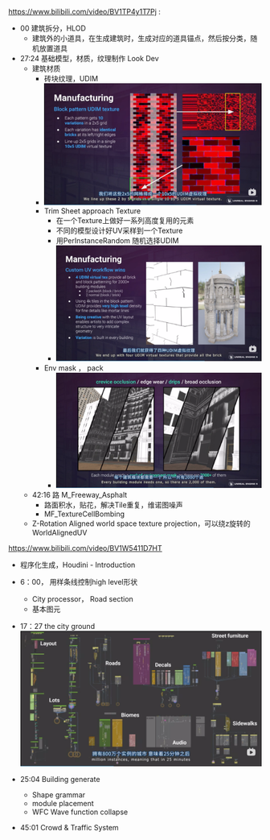 https://www.bilibili.com/video/BV1TP4y1T7Pj : 
* 00 建筑拆分，HLOD
  * 建筑外的小道具，在生成建筑时，生成对应的道具锚点，然后按分类，随机放置道具
* 27:24 基础模型，材质，纹理制作 Look Dev
  * 建筑材质
    * 砖块纹理，UDIM
    * ![UDIM_Texture](../assets/UE/UDIM_Texture.png)
    * Trim Sheet approach Texture
      * 在一个Texture上做好一系列高度复用的元素
      * 不同的模型设计好UV采样到一个Texture
      * 用PerInstanceRandom 随机选择UDIM
      * ![FourUDIMTex](../assets/UE/FourUDIMTex.png)
    * Env mask ， pack
      * ![evn_tex](../assets/UE/evn_tex.png)
  * 42:16 路 M_Freeway_Asphalt
    * 路面积水，贴花，解决Tile重复，维诺图噪声
    * MF_TextureCellBombing
  * Z-Rotation Aligned world space texture projection，可以绕z旋转的WorldAlignedUV


https://www.bilibili.com/video/BV1W5411D7HT
* 程序化生成，Houdini - Introduction
* 6：00， 用样条线控制high level形状
  * City processor， Road section
  * 基本图元
* 17：27 the city ground
![CS_HoudiniGraph](../assets/UE/CS_HoudiniGraph.png)

* 25:04 Building generate
  * Shape grammar
  * module placement
  * WFC Wave function collapse

* 45:01 Crowd & Traffic System
